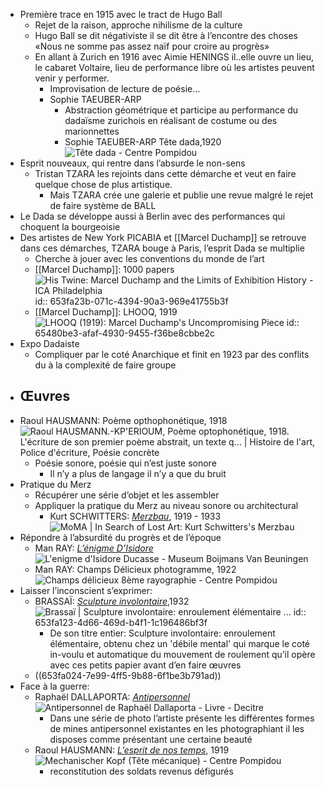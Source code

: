 - Première trace en 1915 avec le tract de Hugo Ball
	- Rejet de la raison, approche nihilisme de la culture
	- Hugo Ball se dit négativiste il se dit être à l’encontre des choses 
	        «Nous ne somme pas assez naïf pour croire au progrès»
	- En allant à Zurich en 1916 avec Aimie HENINGS il..elle ouvre un lieu, le cabaret Voltaire, lieu de performance libre où les artistes peuvent venir y performer.
		- Improvisation de lecture de poésie…
		- Sophie TAEUBER-ARP
			- Abstraction géométrique et participe au performance du dadaïsme zurichois en réalisant de costume ou des marionnettes
			- Sophie TAEUBER-ARP Tête dada,1920 ![Tête dada - Centre Pompidou](https://www.centrepompidou.fr/media/picture/f6/82/f68252ba60dd50a53cd062d9168366fd/thumb_large.jpg)
- Esprit nouveaux, qui rentre dans l’absurde le non-sens
	- Tristan TZARA les rejoints dans cette démarche et veut en faire quelque chose de plus artistique.
		- Mais TZARA crée une galerie et publie une revue malgré le rejet de faire système de BALL
- Le Dada se développe aussi à Berlin avec des performances qui choquent la bourgeoisie
- Des artistes de New York PICABIA et [[Marcel Duchamp]] se retrouve dans ces démarches, TZARA bouge à Paris, l’esprit Dada se multiplie
	- Cherche à jouer avec les conventions du monde de l’art
	- [[Marcel Duchamp]]: 1000 papers ![His Twine: Marcel Duchamp and the Limits of Exhibition History - ICA  Philadelphia](https://icaphila.org/wp-content/uploads/2018/03/FIRST-PAPERS-small.jpg)
	  id:: 653fa23b-071c-4394-90a3-969e41755b3f
	- [[Marcel Duchamp]]: LHOOQ, 1919 ![LHOOQ (1919): Marcel Duchamp's Uncompromising Piece](https://www.singulart.com/blog/wp-content/uploads/2020/05/lhooq.jpg)
	  id:: 65480be3-afaf-4930-9455-f36be8cbbe2c
- Expo Dadaiste
	- Compliquer par le coté Anarchique et finit en 1923 par des conflits du à la complexité de faire groupe
- ## Œuvres
- Raoul HAUSMANN: Poème opthophonétique, 1918 ![Raoul HAUSMANN.-KP'ERIOUM, Poème optophonétique, 1918. L'écriture de son  premier poème abstrait, un texte q… | Histoire de l'art, Police d'écriture,  Poésie concrète](https://i.pinimg.com/originals/79/9f/aa/799faa77ec6955f611f1fc15f5ac44c6.gif)
	- Poésie sonore, poésie qui n’est juste sonore
		- Il n’y a plus de langage il n’y a que du bruit
- Pratique du Merz
	- Récupérer une série d’objet et les assembler
	- Appliquer la pratique du Merz au niveau sonore ou architectural
		- Kurt SCHWITTERS: [*Merzbau*](https://fr.wikipedia.org/wiki/Merzbau), 1919 - 1933 ![MoMA | In Search of Lost Art: Kurt Schwitters's Merzbau](https://moma.org/wp/inside_out/wp-content/uploads/2012/07/merzbau2-643x896.jpg)
- Répondre à l’absurdité du progrès et de l’époque
	- Man RAY: [*L’énigme D’Isidore*](https://www.centrepompidou.fr/fr/ressources/oeuvre/c69jja) ![L'enigme d'Isidore Ducasse - Museum Boijmans Van Beuningen](https://storage.boijmans.nl/collection/tmsfotomkbek-1491-mk-1/medium-79f3f264c35f25e6a746e498dce8510a1040ea78.jpg)
	- Man RAY: Champs Délicieux photogramme, 1922 ![Champs délicieux 8ème rayographie - Centre Pompidou](https://www.centrepompidou.fr/media/picture/3a/3d/3a3d7231d70815f4f4ac68159e18cec6/thumb_large.jpg)
- Laisser l’inconscient s’exprimer:
	- BRASSAÏ: [*Sculpture involontaire*](https://www.centrepompidou.fr/fr/ressources/oeuvre/ckXd7B),1932 ![Brassaï | Sculpture involontaire: enroulement élémentaire ...](https://collectionapi.metmuseum.org/api/collection/v1/iiif/284689/610836/restricted)
	  id:: 653fa123-4d66-469d-b4f1-1c196486bf3f
		- De son titre entier: Sculpture involontaire: enroulement élémentaire, obtenu chez un 'débile mental'  qui marque le coté in-voulu et automatique du mouvement de roulement qu’il opère avec ces petits papier avant d’en faire œuvres
	- ((653fa024-7e99-4ff5-9b88-6f1be3b791ad))
- Face à la guerre:
	- Raphaël DALLAPORTA: [*Antipersonnel*](https://loeildelaphotographie.com/fr/antipersonnel-raphael-dallaporta/) ![Antipersonnel de Raphaël Dallaporta - Livre - Decitre](https://products-images.di-static.com/image/raphael-dallaporta-antipersonnel/9782915173673_2-475x500-1.jpg)
		- Dans une série de photo l’artiste présente les différentes formes de mines antipersonnel existantes en les photographiant il les disposes comme présentant une certaine beauté
	- Raoul HAUSMANN: [*L’esprit de nos temps*](https://www.centrepompidou.fr/en/ressources/oeuvre/cGzAKG), 1919 ![Mechanischer Kopf (Tête mécanique) - Centre Pompidou](https://www.centrepompidou.fr/media/picture/98/0a/980a77035a5f2caf506d5440a9fc06aa/thumb_large.jpg)
		- reconstitution des soldats revenus défigurés